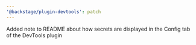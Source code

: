 ```yaml
---
'@backstage/plugin-devtools': patch
---
```


Added note to README about how secrets are displayed in the Config tab of the DevTools plugin
